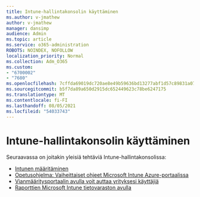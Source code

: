 ```yaml
---
title: Intune-hallintakonsolin käyttäminen
ms.author: v-jmathew
author: v-jmathew
manager: dansimp
audience: Admin
ms.topic: article
ms.service: o365-administration
ROBOTS: NOINDEX, NOFOLLOW
localization_priority: Normal
ms.collection: Adm_O365
ms.custom:
- "6700002"
- "7680"
ms.openlocfilehash: 7cffda69019dc720ae8e49b59636bd13277abf1d57c89831a077f4d66b4586a3
ms.sourcegitcommit: b5f7da89a650d2915dc652449623c78be6247175
ms.translationtype: MT
ms.contentlocale: fi-FI
ms.lasthandoff: 08/05/2021
ms.locfileid: "54033743"
---
```

# <a name="using-intune-admin-console"></a>Intune-hallintakonsolin käyttäminen

Seuraavassa on joitakin yleisiä tehtäviä Intune-hallintakonsolissa:

- [Intunen määritäminen](https://docs.microsoft.com/mem/intune/fundamentals/setup-steps)
- [Opetusohjelma: Vaiheittaiset ohjeet Microsoft Intune Azure-portaalissa](https://docs.microsoft.com/mem/intune/fundamentals/tutorial-walkthrough-intune-portal)
- [Vianmääritysportaalin avulla voit auttaa yrityksesi käyttäjiä](https://docs.microsoft.com/mem/intune/fundamentals/help-desk-operators)
- [Raporttien Microsoft Intune tietovaraston avulla](https://docs.microsoft.com/mem/intune/developer/reports-nav-create-intune-reports)
